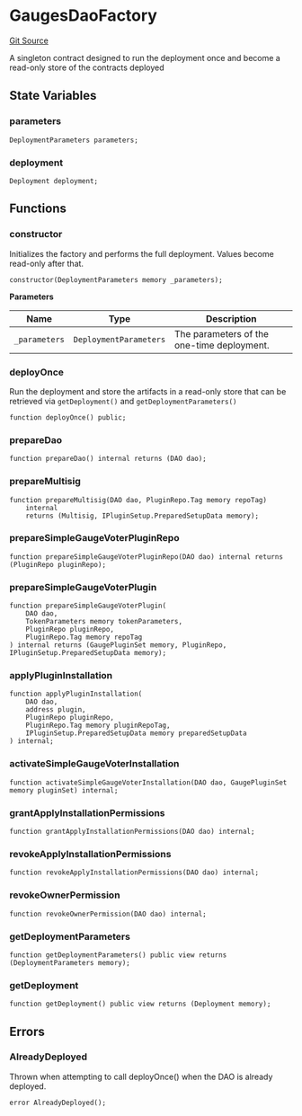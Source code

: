 # GaugesDaoFactory
[Git Source](https://github.com/aragon/ve-governance/blob/d1db1e959d76056114cf52b0b8a3ff8311778151/src/factory/GaugesDaoFactory.sol)

A singleton contract designed to run the deployment once and become a read-only store of the contracts deployed


## State Variables
### parameters

```solidity
DeploymentParameters parameters;
```


### deployment

```solidity
Deployment deployment;
```


## Functions
### constructor

Initializes the factory and performs the full deployment. Values become read-only after that.


```solidity
constructor(DeploymentParameters memory _parameters);
```
**Parameters**

|Name|Type|Description|
|----|----|-----------|
|`_parameters`|`DeploymentParameters`|The parameters of the one-time deployment.|


### deployOnce

Run the deployment and store the artifacts in a read-only store that can be retrieved via `getDeployment()` and `getDeploymentParameters()`


```solidity
function deployOnce() public;
```

### prepareDao


```solidity
function prepareDao() internal returns (DAO dao);
```

### prepareMultisig


```solidity
function prepareMultisig(DAO dao, PluginRepo.Tag memory repoTag)
    internal
    returns (Multisig, IPluginSetup.PreparedSetupData memory);
```

### prepareSimpleGaugeVoterPluginRepo


```solidity
function prepareSimpleGaugeVoterPluginRepo(DAO dao) internal returns (PluginRepo pluginRepo);
```

### prepareSimpleGaugeVoterPlugin


```solidity
function prepareSimpleGaugeVoterPlugin(
    DAO dao,
    TokenParameters memory tokenParameters,
    PluginRepo pluginRepo,
    PluginRepo.Tag memory repoTag
) internal returns (GaugePluginSet memory, PluginRepo, IPluginSetup.PreparedSetupData memory);
```

### applyPluginInstallation


```solidity
function applyPluginInstallation(
    DAO dao,
    address plugin,
    PluginRepo pluginRepo,
    PluginRepo.Tag memory pluginRepoTag,
    IPluginSetup.PreparedSetupData memory preparedSetupData
) internal;
```

### activateSimpleGaugeVoterInstallation


```solidity
function activateSimpleGaugeVoterInstallation(DAO dao, GaugePluginSet memory pluginSet) internal;
```

### grantApplyInstallationPermissions


```solidity
function grantApplyInstallationPermissions(DAO dao) internal;
```

### revokeApplyInstallationPermissions


```solidity
function revokeApplyInstallationPermissions(DAO dao) internal;
```

### revokeOwnerPermission


```solidity
function revokeOwnerPermission(DAO dao) internal;
```

### getDeploymentParameters


```solidity
function getDeploymentParameters() public view returns (DeploymentParameters memory);
```

### getDeployment


```solidity
function getDeployment() public view returns (Deployment memory);
```

## Errors
### AlreadyDeployed
Thrown when attempting to call deployOnce() when the DAO is already deployed.


```solidity
error AlreadyDeployed();
```

